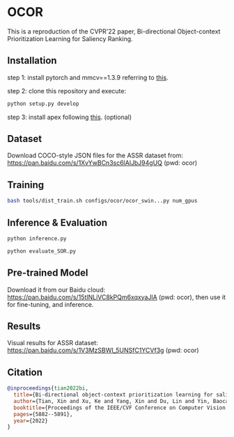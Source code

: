 # OCOR
This is a reproduction of the CVPR'22 paper, Bi-directional Object-context Prioritization Learning for Saliency Ranking.

## Installation
step 1: install pytorch and mmcv==1.3.9 referring to [this](https://github.com/open-mmlab/mmcv).

step 2: clone this repository and execute:
```bash
python setup.py develop
```

step 3: install apex following [this](https://github.com/NVIDIA/apex). (optional)

## Dataset
Download COCO-style JSON files for the ASSR dataset from: https://pan.baidu.com/s/1XvYwBCn3sc6lAlJbJ94gUQ (pwd: ocor) 

## Training

```bash
bash tools/dist_train.sh configs/ocor/ocor_swin...py num_gpus 
```

## Inference & Evaluation
```bash
python inference.py
```

```bash
python evaluate_SOR.py
```

## Pre-trained Model
Download it from our Baidu cloud: https://pan.baidu.com/s/15tINLiVC8kPQm6xqxyaJlA (pwd: ocor), then use it for fine-tuning, and inference.

## Results
Visual results for ASSR dataset: https://pan.baidu.com/s/1V3MzSBWI_5UNSfC1YCVf3g (pwd: ocor)


## Citation
```BibTeX
@inproceedings{tian2022bi,
  title={Bi-directional object-context prioritization learning for saliency ranking},
  author={Tian, Xin and Xu, Ke and Yang, Xin and Du, Lin and Yin, Baocai and Lau, Rynson WH},
  booktitle={Proceedings of the IEEE/CVF Conference on Computer Vision and Pattern Recognition},
  pages={5882--5891},
  year={2022}
}
```
